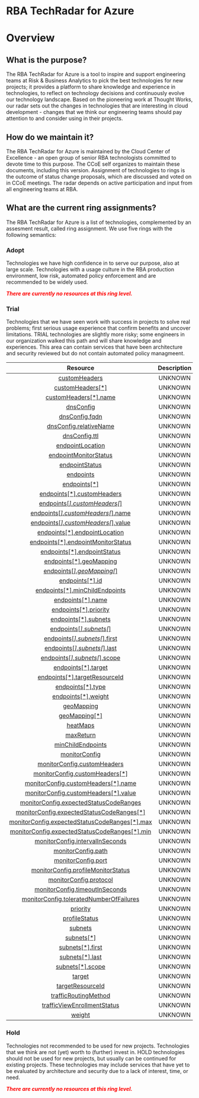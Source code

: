 
RBA TechRadar for Azure
=======================

# Overview

## What is the purpose?


The RBA TechRadar for Azure is a tool to inspire and support engineering teams at Risk & Business Analytics to pick the best technologies for new projects; it provides a platform to share knowledge and experience in technologies, to reflect on technology decisions and continuously evolve our technology landscape.  Based on the pioneering work at Thought Works, our radar sets out the changes in technologies that are interesting in cloud development - changes that we think our engineering teams should pay attention to and consider using in their projects.
## How do we maintain it?


The RBA TechRadar for Azure is maintained by the Cloud Center of Excellence - an open group of senior RBA technologists committed to devote time to this purpose.  The CCoE self organizes to maintain these documents, including this version.  Assignment of technologies to rings is the outcome of status change proposals, which are discussed and voted on in CCoE meetings.  The radar depends on active participation and input from all engineering teams at RBA.
## What are the current ring assignments?


The RBA TechRadar for Azure is a list of technologies, complemented by an assesment result, called ring assignment.  We use five rings with the following semantics:
### Adopt


Technologies we have high confidence in to serve our purpose, also at large scale.  Technologies with a usage culture in the RBA production environment, low risk, automated policy enforcement and are recommended to be widely used.  
  
***<font color="red"> There are currently no resources at this ring level. </font>***
### Trial


Technologies that we have seen work with success in projects to solve real problems;  first serious usage experience that confirm benefits and uncover limitations.  TRIAL technologies are slightly more risky; some engineers in our organization walked this path and will share knowledge and experiences.  This area can contain services that have been architecture and security reviewed but do not contain automated policy managmeent.  

|Resource|Description|Path|Status|
| :---: | :---: | :---: | :---: |
|[customHeaders](https://github.com/openrba/python-azure-techradar/blob/master/Microsoft.Network/trafficmanagerprofiles/customHeaders/README.md)|UNKNOWN|Microsoft.Network/trafficmanagerprofiles/customHeaders|TRIAL|
|[customHeaders[*]](https://github.com/openrba/python-azure-techradar/blob/master/Microsoft.Network/trafficmanagerprofiles/customHeaders[*]/README.md)|UNKNOWN|Microsoft.Network/trafficmanagerprofiles/customHeaders[*]|TRIAL|
|[customHeaders[*].name](https://github.com/openrba/python-azure-techradar/blob/master/Microsoft.Network/trafficmanagerprofiles/customHeaders[*].name/README.md)|UNKNOWN|Microsoft.Network/trafficmanagerprofiles/customHeaders[*].name|TRIAL|
|[dnsConfig](https://github.com/openrba/python-azure-techradar/blob/master/Microsoft.Network/trafficmanagerprofiles/dnsConfig/README.md)|UNKNOWN|Microsoft.Network/trafficmanagerprofiles/dnsConfig|TRIAL|
|[dnsConfig.fqdn](https://github.com/openrba/python-azure-techradar/blob/master/Microsoft.Network/trafficmanagerprofiles/dnsConfig.fqdn/README.md)|UNKNOWN|Microsoft.Network/trafficmanagerprofiles/dnsConfig.fqdn|TRIAL|
|[dnsConfig.relativeName](https://github.com/openrba/python-azure-techradar/blob/master/Microsoft.Network/trafficmanagerprofiles/dnsConfig.relativeName/README.md)|UNKNOWN|Microsoft.Network/trafficmanagerprofiles/dnsConfig.relativeName|TRIAL|
|[dnsConfig.ttl](https://github.com/openrba/python-azure-techradar/blob/master/Microsoft.Network/trafficmanagerprofiles/dnsConfig.ttl/README.md)|UNKNOWN|Microsoft.Network/trafficmanagerprofiles/dnsConfig.ttl|TRIAL|
|[endpointLocation](https://github.com/openrba/python-azure-techradar/blob/master/Microsoft.Network/trafficmanagerprofiles/endpointLocation/README.md)|UNKNOWN|Microsoft.Network/trafficmanagerprofiles/endpointLocation|TRIAL|
|[endpointMonitorStatus](https://github.com/openrba/python-azure-techradar/blob/master/Microsoft.Network/trafficmanagerprofiles/endpointMonitorStatus/README.md)|UNKNOWN|Microsoft.Network/trafficmanagerprofiles/endpointMonitorStatus|TRIAL|
|[endpointStatus](https://github.com/openrba/python-azure-techradar/blob/master/Microsoft.Network/trafficmanagerprofiles/endpointStatus/README.md)|UNKNOWN|Microsoft.Network/trafficmanagerprofiles/endpointStatus|TRIAL|
|[endpoints](https://github.com/openrba/python-azure-techradar/blob/master/Microsoft.Network/trafficmanagerprofiles/endpoints/README.md)|UNKNOWN|Microsoft.Network/trafficmanagerprofiles/endpoints|TRIAL|
|[endpoints[*]](https://github.com/openrba/python-azure-techradar/blob/master/Microsoft.Network/trafficmanagerprofiles/endpoints[*]/README.md)|UNKNOWN|Microsoft.Network/trafficmanagerprofiles/endpoints[*]|TRIAL|
|[endpoints[*].customHeaders](https://github.com/openrba/python-azure-techradar/blob/master/Microsoft.Network/trafficmanagerprofiles/endpoints[*].customHeaders/README.md)|UNKNOWN|Microsoft.Network/trafficmanagerprofiles/endpoints[*].customHeaders|TRIAL|
|[endpoints[*].customHeaders[*]](https://github.com/openrba/python-azure-techradar/blob/master/Microsoft.Network/trafficmanagerprofiles/endpoints[*].customHeaders[*]/README.md)|UNKNOWN|Microsoft.Network/trafficmanagerprofiles/endpoints[*].customHeaders[*]|TRIAL|
|[endpoints[*].customHeaders[*].name](https://github.com/openrba/python-azure-techradar/blob/master/Microsoft.Network/trafficmanagerprofiles/endpoints[*].customHeaders[*].name/README.md)|UNKNOWN|Microsoft.Network/trafficmanagerprofiles/endpoints[*].customHeaders[*].name|TRIAL|
|[endpoints[*].customHeaders[*].value](https://github.com/openrba/python-azure-techradar/blob/master/Microsoft.Network/trafficmanagerprofiles/endpoints[*].customHeaders[*].value/README.md)|UNKNOWN|Microsoft.Network/trafficmanagerprofiles/endpoints[*].customHeaders[*].value|TRIAL|
|[endpoints[*].endpointLocation](https://github.com/openrba/python-azure-techradar/blob/master/Microsoft.Network/trafficmanagerprofiles/endpoints[*].endpointLocation/README.md)|UNKNOWN|Microsoft.Network/trafficmanagerprofiles/endpoints[*].endpointLocation|TRIAL|
|[endpoints[*].endpointMonitorStatus](https://github.com/openrba/python-azure-techradar/blob/master/Microsoft.Network/trafficmanagerprofiles/endpoints[*].endpointMonitorStatus/README.md)|UNKNOWN|Microsoft.Network/trafficmanagerprofiles/endpoints[*].endpointMonitorStatus|TRIAL|
|[endpoints[*].endpointStatus](https://github.com/openrba/python-azure-techradar/blob/master/Microsoft.Network/trafficmanagerprofiles/endpoints[*].endpointStatus/README.md)|UNKNOWN|Microsoft.Network/trafficmanagerprofiles/endpoints[*].endpointStatus|TRIAL|
|[endpoints[*].geoMapping](https://github.com/openrba/python-azure-techradar/blob/master/Microsoft.Network/trafficmanagerprofiles/endpoints[*].geoMapping/README.md)|UNKNOWN|Microsoft.Network/trafficmanagerprofiles/endpoints[*].geoMapping|TRIAL|
|[endpoints[*].geoMapping[*]](https://github.com/openrba/python-azure-techradar/blob/master/Microsoft.Network/trafficmanagerprofiles/endpoints[*].geoMapping[*]/README.md)|UNKNOWN|Microsoft.Network/trafficmanagerprofiles/endpoints[*].geoMapping[*]|TRIAL|
|[endpoints[*].id](https://github.com/openrba/python-azure-techradar/blob/master/Microsoft.Network/trafficmanagerprofiles/endpoints[*].id/README.md)|UNKNOWN|Microsoft.Network/trafficmanagerprofiles/endpoints[*].id|TRIAL|
|[endpoints[*].minChildEndpoints](https://github.com/openrba/python-azure-techradar/blob/master/Microsoft.Network/trafficmanagerprofiles/endpoints[*].minChildEndpoints/README.md)|UNKNOWN|Microsoft.Network/trafficmanagerprofiles/endpoints[*].minChildEndpoints|TRIAL|
|[endpoints[*].name](https://github.com/openrba/python-azure-techradar/blob/master/Microsoft.Network/trafficmanagerprofiles/endpoints[*].name/README.md)|UNKNOWN|Microsoft.Network/trafficmanagerprofiles/endpoints[*].name|TRIAL|
|[endpoints[*].priority](https://github.com/openrba/python-azure-techradar/blob/master/Microsoft.Network/trafficmanagerprofiles/endpoints[*].priority/README.md)|UNKNOWN|Microsoft.Network/trafficmanagerprofiles/endpoints[*].priority|TRIAL|
|[endpoints[*].subnets](https://github.com/openrba/python-azure-techradar/blob/master/Microsoft.Network/trafficmanagerprofiles/endpoints[*].subnets/README.md)|UNKNOWN|Microsoft.Network/trafficmanagerprofiles/endpoints[*].subnets|TRIAL|
|[endpoints[*].subnets[*]](https://github.com/openrba/python-azure-techradar/blob/master/Microsoft.Network/trafficmanagerprofiles/endpoints[*].subnets[*]/README.md)|UNKNOWN|Microsoft.Network/trafficmanagerprofiles/endpoints[*].subnets[*]|TRIAL|
|[endpoints[*].subnets[*].first](https://github.com/openrba/python-azure-techradar/blob/master/Microsoft.Network/trafficmanagerprofiles/endpoints[*].subnets[*].first/README.md)|UNKNOWN|Microsoft.Network/trafficmanagerprofiles/endpoints[*].subnets[*].first|TRIAL|
|[endpoints[*].subnets[*].last](https://github.com/openrba/python-azure-techradar/blob/master/Microsoft.Network/trafficmanagerprofiles/endpoints[*].subnets[*].last/README.md)|UNKNOWN|Microsoft.Network/trafficmanagerprofiles/endpoints[*].subnets[*].last|TRIAL|
|[endpoints[*].subnets[*].scope](https://github.com/openrba/python-azure-techradar/blob/master/Microsoft.Network/trafficmanagerprofiles/endpoints[*].subnets[*].scope/README.md)|UNKNOWN|Microsoft.Network/trafficmanagerprofiles/endpoints[*].subnets[*].scope|TRIAL|
|[endpoints[*].target](https://github.com/openrba/python-azure-techradar/blob/master/Microsoft.Network/trafficmanagerprofiles/endpoints[*].target/README.md)|UNKNOWN|Microsoft.Network/trafficmanagerprofiles/endpoints[*].target|TRIAL|
|[endpoints[*].targetResourceId](https://github.com/openrba/python-azure-techradar/blob/master/Microsoft.Network/trafficmanagerprofiles/endpoints[*].targetResourceId/README.md)|UNKNOWN|Microsoft.Network/trafficmanagerprofiles/endpoints[*].targetResourceId|TRIAL|
|[endpoints[*].type](https://github.com/openrba/python-azure-techradar/blob/master/Microsoft.Network/trafficmanagerprofiles/endpoints[*].type/README.md)|UNKNOWN|Microsoft.Network/trafficmanagerprofiles/endpoints[*].type|TRIAL|
|[endpoints[*].weight](https://github.com/openrba/python-azure-techradar/blob/master/Microsoft.Network/trafficmanagerprofiles/endpoints[*].weight/README.md)|UNKNOWN|Microsoft.Network/trafficmanagerprofiles/endpoints[*].weight|TRIAL|
|[geoMapping](https://github.com/openrba/python-azure-techradar/blob/master/Microsoft.Network/trafficmanagerprofiles/geoMapping/README.md)|UNKNOWN|Microsoft.Network/trafficmanagerprofiles/geoMapping|TRIAL|
|[geoMapping[*]](https://github.com/openrba/python-azure-techradar/blob/master/Microsoft.Network/trafficmanagerprofiles/geoMapping[*]/README.md)|UNKNOWN|Microsoft.Network/trafficmanagerprofiles/geoMapping[*]|TRIAL|
|[heatMaps](https://github.com/openrba/python-azure-techradar/blob/master/Microsoft.Network/trafficmanagerprofiles/heatMaps/README.md)|UNKNOWN|Microsoft.Network/trafficmanagerprofiles/heatMaps|TRIAL|
|[maxReturn](https://github.com/openrba/python-azure-techradar/blob/master/Microsoft.Network/trafficmanagerprofiles/maxReturn/README.md)|UNKNOWN|Microsoft.Network/trafficmanagerprofiles/maxReturn|TRIAL|
|[minChildEndpoints](https://github.com/openrba/python-azure-techradar/blob/master/Microsoft.Network/trafficmanagerprofiles/minChildEndpoints/README.md)|UNKNOWN|Microsoft.Network/trafficmanagerprofiles/minChildEndpoints|TRIAL|
|[monitorConfig](https://github.com/openrba/python-azure-techradar/blob/master/Microsoft.Network/trafficmanagerprofiles/monitorConfig/README.md)|UNKNOWN|Microsoft.Network/trafficmanagerprofiles/monitorConfig|TRIAL|
|[monitorConfig.customHeaders](https://github.com/openrba/python-azure-techradar/blob/master/Microsoft.Network/trafficmanagerprofiles/monitorConfig.customHeaders/README.md)|UNKNOWN|Microsoft.Network/trafficmanagerprofiles/monitorConfig.customHeaders|TRIAL|
|[monitorConfig.customHeaders[*]](https://github.com/openrba/python-azure-techradar/blob/master/Microsoft.Network/trafficmanagerprofiles/monitorConfig.customHeaders[*]/README.md)|UNKNOWN|Microsoft.Network/trafficmanagerprofiles/monitorConfig.customHeaders[*]|TRIAL|
|[monitorConfig.customHeaders[*].name](https://github.com/openrba/python-azure-techradar/blob/master/Microsoft.Network/trafficmanagerprofiles/monitorConfig.customHeaders[*].name/README.md)|UNKNOWN|Microsoft.Network/trafficmanagerprofiles/monitorConfig.customHeaders[*].name|TRIAL|
|[monitorConfig.customHeaders[*].value](https://github.com/openrba/python-azure-techradar/blob/master/Microsoft.Network/trafficmanagerprofiles/monitorConfig.customHeaders[*].value/README.md)|UNKNOWN|Microsoft.Network/trafficmanagerprofiles/monitorConfig.customHeaders[*].value|TRIAL|
|[monitorConfig.expectedStatusCodeRanges](https://github.com/openrba/python-azure-techradar/blob/master/Microsoft.Network/trafficmanagerprofiles/monitorConfig.expectedStatusCodeRanges/README.md)|UNKNOWN|Microsoft.Network/trafficmanagerprofiles/monitorConfig.expectedStatusCodeRanges|TRIAL|
|[monitorConfig.expectedStatusCodeRanges[*]](https://github.com/openrba/python-azure-techradar/blob/master/Microsoft.Network/trafficmanagerprofiles/monitorConfig.expectedStatusCodeRanges[*]/README.md)|UNKNOWN|Microsoft.Network/trafficmanagerprofiles/monitorConfig.expectedStatusCodeRanges[*]|TRIAL|
|[monitorConfig.expectedStatusCodeRanges[*].max](https://github.com/openrba/python-azure-techradar/blob/master/Microsoft.Network/trafficmanagerprofiles/monitorConfig.expectedStatusCodeRanges[*].max/README.md)|UNKNOWN|Microsoft.Network/trafficmanagerprofiles/monitorConfig.expectedStatusCodeRanges[*].max|TRIAL|
|[monitorConfig.expectedStatusCodeRanges[*].min](https://github.com/openrba/python-azure-techradar/blob/master/Microsoft.Network/trafficmanagerprofiles/monitorConfig.expectedStatusCodeRanges[*].min/README.md)|UNKNOWN|Microsoft.Network/trafficmanagerprofiles/monitorConfig.expectedStatusCodeRanges[*].min|TRIAL|
|[monitorConfig.intervalInSeconds](https://github.com/openrba/python-azure-techradar/blob/master/Microsoft.Network/trafficmanagerprofiles/monitorConfig.intervalInSeconds/README.md)|UNKNOWN|Microsoft.Network/trafficmanagerprofiles/monitorConfig.intervalInSeconds|TRIAL|
|[monitorConfig.path](https://github.com/openrba/python-azure-techradar/blob/master/Microsoft.Network/trafficmanagerprofiles/monitorConfig.path/README.md)|UNKNOWN|Microsoft.Network/trafficmanagerprofiles/monitorConfig.path|TRIAL|
|[monitorConfig.port](https://github.com/openrba/python-azure-techradar/blob/master/Microsoft.Network/trafficmanagerprofiles/monitorConfig.port/README.md)|UNKNOWN|Microsoft.Network/trafficmanagerprofiles/monitorConfig.port|TRIAL|
|[monitorConfig.profileMonitorStatus](https://github.com/openrba/python-azure-techradar/blob/master/Microsoft.Network/trafficmanagerprofiles/monitorConfig.profileMonitorStatus/README.md)|UNKNOWN|Microsoft.Network/trafficmanagerprofiles/monitorConfig.profileMonitorStatus|TRIAL|
|[monitorConfig.protocol](https://github.com/openrba/python-azure-techradar/blob/master/Microsoft.Network/trafficmanagerprofiles/monitorConfig.protocol/README.md)|UNKNOWN|Microsoft.Network/trafficmanagerprofiles/monitorConfig.protocol|TRIAL|
|[monitorConfig.timeoutInSeconds](https://github.com/openrba/python-azure-techradar/blob/master/Microsoft.Network/trafficmanagerprofiles/monitorConfig.timeoutInSeconds/README.md)|UNKNOWN|Microsoft.Network/trafficmanagerprofiles/monitorConfig.timeoutInSeconds|TRIAL|
|[monitorConfig.toleratedNumberOfFailures](https://github.com/openrba/python-azure-techradar/blob/master/Microsoft.Network/trafficmanagerprofiles/monitorConfig.toleratedNumberOfFailures/README.md)|UNKNOWN|Microsoft.Network/trafficmanagerprofiles/monitorConfig.toleratedNumberOfFailures|TRIAL|
|[priority](https://github.com/openrba/python-azure-techradar/blob/master/Microsoft.Network/trafficmanagerprofiles/priority/README.md)|UNKNOWN|Microsoft.Network/trafficmanagerprofiles/priority|TRIAL|
|[profileStatus](https://github.com/openrba/python-azure-techradar/blob/master/Microsoft.Network/trafficmanagerprofiles/profileStatus/README.md)|UNKNOWN|Microsoft.Network/trafficmanagerprofiles/profileStatus|TRIAL|
|[subnets](https://github.com/openrba/python-azure-techradar/blob/master/Microsoft.Network/trafficmanagerprofiles/subnets/README.md)|UNKNOWN|Microsoft.Network/trafficmanagerprofiles/subnets|TRIAL|
|[subnets[*]](https://github.com/openrba/python-azure-techradar/blob/master/Microsoft.Network/trafficmanagerprofiles/subnets[*]/README.md)|UNKNOWN|Microsoft.Network/trafficmanagerprofiles/subnets[*]|TRIAL|
|[subnets[*].first](https://github.com/openrba/python-azure-techradar/blob/master/Microsoft.Network/trafficmanagerprofiles/subnets[*].first/README.md)|UNKNOWN|Microsoft.Network/trafficmanagerprofiles/subnets[*].first|TRIAL|
|[subnets[*].last](https://github.com/openrba/python-azure-techradar/blob/master/Microsoft.Network/trafficmanagerprofiles/subnets[*].last/README.md)|UNKNOWN|Microsoft.Network/trafficmanagerprofiles/subnets[*].last|TRIAL|
|[subnets[*].scope](https://github.com/openrba/python-azure-techradar/blob/master/Microsoft.Network/trafficmanagerprofiles/subnets[*].scope/README.md)|UNKNOWN|Microsoft.Network/trafficmanagerprofiles/subnets[*].scope|TRIAL|
|[target](https://github.com/openrba/python-azure-techradar/blob/master/Microsoft.Network/trafficmanagerprofiles/target/README.md)|UNKNOWN|Microsoft.Network/trafficmanagerprofiles/target|TRIAL|
|[targetResourceId](https://github.com/openrba/python-azure-techradar/blob/master/Microsoft.Network/trafficmanagerprofiles/targetResourceId/README.md)|UNKNOWN|Microsoft.Network/trafficmanagerprofiles/targetResourceId|TRIAL|
|[trafficRoutingMethod](https://github.com/openrba/python-azure-techradar/blob/master/Microsoft.Network/trafficmanagerprofiles/trafficRoutingMethod/README.md)|UNKNOWN|Microsoft.Network/trafficmanagerprofiles/trafficRoutingMethod|TRIAL|
|[trafficViewEnrollmentStatus](https://github.com/openrba/python-azure-techradar/blob/master/Microsoft.Network/trafficmanagerprofiles/trafficViewEnrollmentStatus/README.md)|UNKNOWN|Microsoft.Network/trafficmanagerprofiles/trafficViewEnrollmentStatus|TRIAL|
|[weight](https://github.com/openrba/python-azure-techradar/blob/master/Microsoft.Network/trafficmanagerprofiles/weight/README.md)|UNKNOWN|Microsoft.Network/trafficmanagerprofiles/weight|TRIAL|

### Hold


Technologies not recommended to be used for new projects. Technologies that we think are not (yet) worth to (further) invest in.  HOLD technologies should not be used for new projects, but usually can be continued for existing projects.  These technologies may include services that have yet to be evaluated by architecture and security due to a lack of interest, time, or need.  
  
***<font color="red"> There are currently no resources at this ring level. </font>***